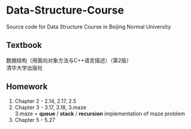 # Data-Structure-Course
Source code for Data Structure Course in Beijing Normal University

Textbook
---
数据结构（用面向对象方法与C++语言描述）（第2版）  
清华大学出版社

Homework
---
1. Chapter 2 - 2.14, 2.17, 2.5
2. Chapter 3 - 3.17, 3.18, 3.maze   
    3.maze = **queue** / **stack** / **recursion** implementation of maze problem
3. Chapter 5 - 5.27
